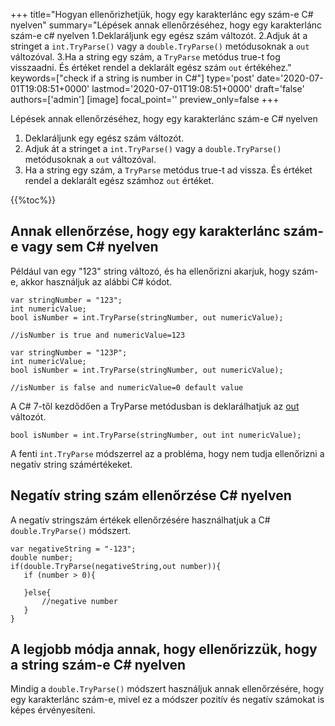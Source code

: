 +++
title="Hogyan ellenőrizhetjük, hogy egy karakterlánc egy szám-e C# nyelven"
summary="Lépések annak ellenőrzéséhez, hogy egy karakterlánc szám-e c# nyelven 1.Deklaráljunk egy egész szám változót. 2.Adjuk át a stringet a `int.TryParse()` vagy a `double.TryParse()` metódusoknak a `out` változóval. 3.Ha a string egy szám, a `TryParse` metódus true-t fog visszaadni. És értéket rendel a deklarált egész szám `out` értékéhez."
keywords=["check if a string is number in C#"]
type='post'
date='2020-07-01T19:08:51+0000'
lastmod='2020-07-01T19:08:51+0000'
draft='false'
authors=['admin']
[image]
focal_point=''
preview_only=false
+++

Lépések annak ellenőrzéséhez, hogy egy karakterlánc szám-e C# nyelven

1. Deklaráljunk egy egész szám változót.
2. Adjuk át a stringet a `int.TryParse()` vagy a `double.TryParse()` metódusoknak a `out` változóval.
3. Ha a string egy szám, a `TryParse` metódus true-t ad vissza. És értéket rendel a deklarált egész számhoz `out` értéket.

{{%toc%}}

## Annak ellenőrzése, hogy egy karakterlánc szám-e vagy sem C# nyelven 

Például van egy "123" string változó, és ha ellenőrizni akarjuk, hogy szám-e, akkor használjuk az alábbi C# kódot.

```
var stringNumber = "123";
int numericValue;
bool isNumber = int.TryParse(stringNumber, out numericValue);

//isNumber is true and numericValue=123

var stringNumber = "123P";
int numericValue;
bool isNumber = int.TryParse(stringNumber, out numericValue);

//isNumber is false and numericValue=0 default value

```

A C# 7-től kezdődően a TryParse metódusban is deklarálhatjuk az [out](https://www.arungudelli.com/tutorial/c-sharp/difference-between-ref-and-out-parameters-in-c-sharp/) változót.

```
bool isNumber = int.TryParse(stringNumber, out int numericValue);

```

A fenti `int.TryParse` módszerrel az a probléma, hogy nem tudja ellenőrizni a negatív string számértékeket.

## Negatív string szám ellenőrzése C# nyelven 

A negatív stringszám értékek ellenőrzésére használhatjuk a C# `double.TryParse()` módszert.

```
var negativeString = "-123";
double number;
if(double.TryParse(negativeString,out number)){
   if (number > 0){

   }else{
       //negative number 
   }   
}
```

## A legjobb módja annak, hogy ellenőrizzük, hogy a string szám-e C# nyelven 

Mindig a `double.TryParse()` módszert használjuk annak ellenőrzésére, hogy egy karakterlánc szám-e, mivel ez a módszer pozitív és negatív számokat is képes érvényesíteni.